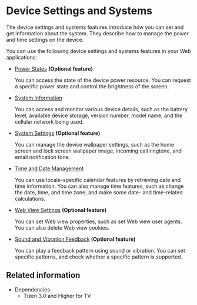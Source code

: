 # Device Settings and Systems

The device settings and systems features introduce how you can set and get information about the system. They describe how to manage the power and time settings on the device.

You can use the following device settings and systems features in your Web applications:

- [Power States](./power.md) **(Optional feature)**

  You can access the state of the device power resource. You can request a specific power state and control the brightness of the screen.

- [System Information](./system-information.md)

  You can access and monitor various device details, such as the battery level, available device storage, version number, model name, and the cellular network being used.

- [System Settings](./system-setting.md) **(Optional feature)**

  You can manage the device wallpaper settings, such as the home screen and lock screen wallpaper image, incoming call ringtone, and email notification tone.

- [Time and Date Management](./time.md)

  You can use locale-specific calendar features by retrieving date and time information. You can also manage time features, such as change the date, time, and time zone, and make some date- and time-related calculations.

- [Web View Settings](./web-view.md) **(Optional feature)**

  You can set Web view properties, such as set Web view user agents. You can also delete Web view cookies.

- [Sound and Vibration Feedback](./feedback.md) **(Optional feature)**

  You can play a feedback pattern using sound or vibration. You can set specific patterns, and check whether a specific pattern is supported.


## Related information
* Dependencies  
  - Tizen 3.0 and Higher for TV
